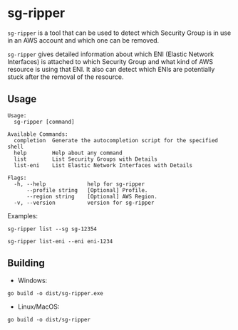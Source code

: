 # sg-ripper

`sg-ripper` is a tool that can be used to detect which Security Group is in use in an AWS account and which one can 
be removed. 

`sg-ripper` gives detailed information about which ENI (Elastic Network Interfaces) is attached to which 
Security Group and what kind of AWS resource is using that ENI. It also can detect which ENIs are potentially stuck
after the removal of the resource.

## Usage

```shell
Usage:
  sg-ripper [command]

Available Commands:
  completion  Generate the autocompletion script for the specified shell
  help        Help about any command
  list        List Security Groups with Details
  list-eni    List Elastic Network Interfaces with Details

Flags:
  -h, --help             help for sg-ripper
      --profile string   [Optional] Profile.
      --region string    [Optional] AWS Region.
  -v, --version          version for sg-ripper
```

Examples:

```shell
sg-ripper list --sg sg-12354
```

```shell
sg-ripper list-eni --eni eni-1234
```

## Building

- Windows:  

```shell
go build -o dist/sg-ripper.exe
```

- Linux/MacOS:  

```shell
go build -o dist/sg-ripper
```